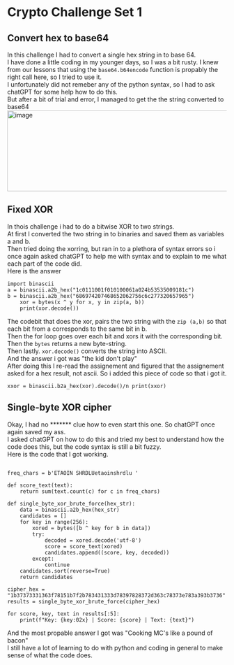 # Crypto Challenge Set 1
## Convert hex to base64
In this challenge I had to convert a single hex string in to base 64.  
I have done a little coding in my younger days, so I was a bit rusty. I knew from our lessons that using the `base64.b64encode` function is propably the right call here, so I tried to use it.  
I unfortunately did not remeber any of the python syntax, so I had to ask chatGPT for some help how to do this.  
But after a bit of trial and error, I managed to get the the string converted to base64  
<img width="608" height="185" alt="image" src="https://github.com/user-attachments/assets/529af128-c74f-4019-b298-de938cdac6ca" />  
## Fixed XOR
In thois challenge i had to do a bitwise XOR to two strings.  
At first I converted the two string in to binaries and saved them as variables a and b.  
Then tried doing the xorring, but ran in to a plethora of syntax errors so i once again asked chatGPT to help me with syntax and to explain to me what each part of the code did.  
Here is the answer  
```
import binascii
a = binascii.a2b_hex("1c0111001f010100061a024b53535009181c")
b = binascii.a2b_hex("686974207468652062756c6c277320657965")
    xor = bytes(x ^ y for x, y in zip(a, b))
    print(xor.decode())
```

The codebit that does the xor, pairs the two string with the `zip (a,b)` so that each bit from a corresponds to the same bit in b.  
Then the for loop goes over each bit and xors it with the corresponding bit.  
Then the `bytes` returns a new byte-string.  
Then lastly. `xor.decode()` converts the string into ASCII.  
And the answer i got was "the kid don't play"  
After doing this I re-read the assignement and figured that the assignement asked for a hex result, not ascii. So i added this piece of code so that i got it.  

`xxor = binascii.b2a_hex(xor).decode()/n print(xxor)`  

## Single-byte XOR cipher
Okay, I had no ******* clue how to even start this one. So chatGPT once again saved my ass.  
I asked chatGPT on how to do this and tried my best to understand how the code does this, but the code syntax is still a bit fuzzy.  
Here is the code that I got working.  
```import binascii

freq_chars = b'ETAOIN SHRDLUetaoinshrdlu '

def score_text(text):
    return sum(text.count(c) for c in freq_chars)

def single_byte_xor_brute_force(hex_str):
    data = binascii.a2b_hex(hex_str)
    candidates = []
    for key in range(256):
        xored = bytes([b ^ key for b in data])
        try:
            decoded = xored.decode('utf-8')
            score = score_text(xored)
            candidates.append((score, key, decoded))
        except:
            continue
    candidates.sort(reverse=True)
    return candidates

cipher_hex = "1b37373331363f78151b7f2b783431333d78397828372d363c78373e783a393b3736"
results = single_byte_xor_brute_force(cipher_hex)

for score, key, text in results[:5]:
    print(f"Key: {key:02x} | Score: {score} | Text: {text}")
````

And the most propable answer I got was "Cooking MC's like a pound of bacon"  
I still have a lot of learning to do with python and coding in general to make sense of what the code does.  






